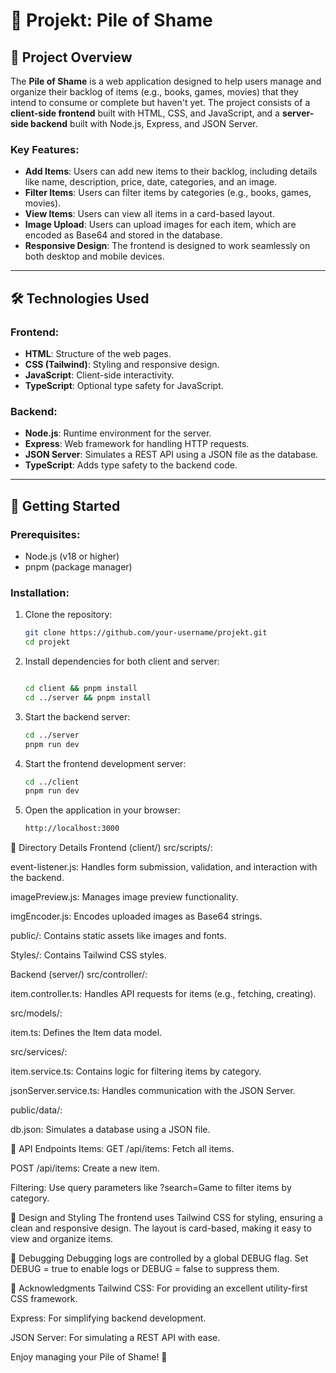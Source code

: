 # 📁 Projekt: Pile of Shame

## 🚀 **Project Overview**
The **Pile of Shame** is a web application designed to help users manage and organize their backlog of items (e.g., books, games, movies) that they intend to consume or complete but haven't yet. The project consists of a **client-side frontend** built with HTML, CSS, and JavaScript, and a **server-side backend** built with Node.js, Express, and JSON Server.

### Key Features:
- **Add Items**: Users can add new items to their backlog, including details like name, description, price, date, categories, and an image.
- **Filter Items**: Users can filter items by categories (e.g., books, games, movies).
- **View Items**: Users can view all items in a card-based layout.
- **Image Upload**: Users can upload images for each item, which are encoded as Base64 and stored in the database.
- **Responsive Design**: The frontend is designed to work seamlessly on both desktop and mobile devices.

---

## 🛠️ **Technologies Used**
### Frontend:
- **HTML**: Structure of the web pages.
- **CSS (Tailwind)**: Styling and responsive design.
- **JavaScript**: Client-side interactivity.
- **TypeScript**: Optional type safety for JavaScript.

### Backend:
- **Node.js**: Runtime environment for the server.
- **Express**: Web framework for handling HTTP requests.
- **JSON Server**: Simulates a REST API using a JSON file as the database.
- **TypeScript**: Adds type safety to the backend code.

---

## 🚀 **Getting Started**
### Prerequisites:
- Node.js (v18 or higher)
- pnpm (package manager)

### Installation:
1. Clone the repository:
   ```bash
   git clone https://github.com/your-username/projekt.git
   cd projekt
2. Install dependencies for both client and server:
   ```bash

   cd client && pnpm install
   cd ../server && pnpm install

3. Start the backend server:
   ```bash
   cd ../server
   pnpm run dev

4. Start the frontend development server:
   ```bash
   cd ../client
   pnpm run dev

5. Open the application in your browser:
   ```bash
   http://localhost:3000


📂 Directory Details
Frontend (client/)
src/scripts/:

event-listener.js: Handles form submission, validation, and interaction with the backend.

imagePreview.js: Manages image preview functionality.

imgEncoder.js: Encodes uploaded images as Base64 strings.

public/: Contains static assets like images and fonts.

Styles/: Contains Tailwind CSS styles.

Backend (server/)
src/controller/:

item.controller.ts: Handles API requests for items (e.g., fetching, creating).

src/models/:

item.ts: Defines the Item data model.

src/services/:

item.service.ts: Contains logic for filtering items by category.

jsonServer.service.ts: Handles communication with the JSON Server.

public/data/:

db.json: Simulates a database using a JSON file.

📝 API Endpoints
Items:
GET /api/items: Fetch all items.

POST /api/items: Create a new item.

Filtering: Use query parameters like ?search=Game to filter items by category.

🎨 Design and Styling
The frontend uses Tailwind CSS for styling, ensuring a clean and responsive design. The layout is card-based, making it easy to view and organize items.

🐛 Debugging
Debugging logs are controlled by a global DEBUG flag. Set DEBUG = true to enable logs or DEBUG = false to suppress them.

🙏 Acknowledgments
Tailwind CSS: For providing an excellent utility-first CSS framework.

Express: For simplifying backend development.

JSON Server: For simulating a REST API with ease.

Enjoy managing your Pile of Shame! 🎉
